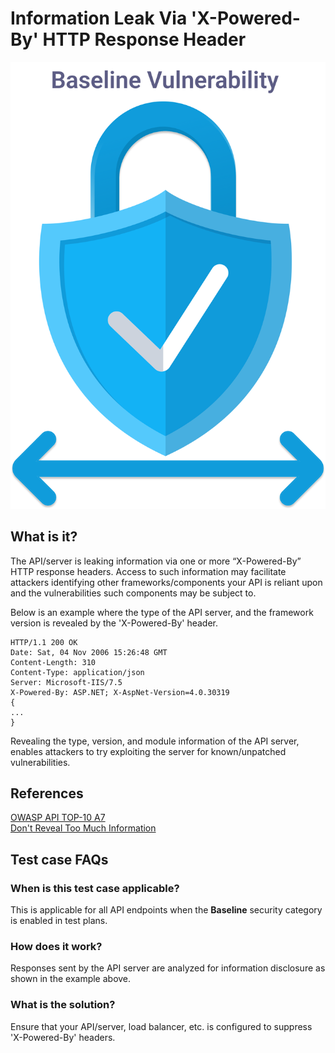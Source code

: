 
# Information Leak Via 'X-Powered-By' HTTP Response Header
![X-Powered-By Info Leak](../assets/baseline/baseline-vuln.svg)

## What is it?
The API/server is leaking information via one or more “X-Powered-By” HTTP response headers. Access to such information may facilitate attackers identifying other frameworks/components your API is reliant upon and the vulnerabilities such components may be subject to.

Below is an example where the type of the API server, and the framework version is revealed by the 'X-Powered-By' header.

```
HTTP/1.1 200 OK
Date: Sat, 04 Nov 2006 15:26:48 GMT
Content-Length: 310
Content-Type: application/json
Server: Microsoft-IIS/7.5
X-Powered-By: ASP.NET; X-AspNet-Version=4.0.30319
{
...
}
```

Revealing the type, version, and module information of the API server, enables attackers to try exploiting the server for known/unpatched vulnerabilities.

## References
[OWASP API TOP-10 A7](https://github.com/OWASP/API-Security/blob/master/2019/en/src/0xa7-security-misconfiguration.md)  
[Don't Reveal Too Much Information](https://www.troyhunt.com/shhh-dont-let-your-response-headers/)

## Test case FAQs
### When is this test case applicable?
This is applicable for all API endpoints when the **Baseline** security category is enabled in test plans.

### How does it work?
Responses sent by the API server are analyzed for information disclosure as shown in the example above.

### What is the solution?
Ensure that your API/server, load balancer, etc. is configured to suppress 'X-Powered-By' headers.


